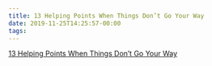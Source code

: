 ```yaml
---
title: 13 Helping Points When Things Don’t Go Your Way
date: 2019-11-25T14:25:57-00:00
tags:
---
```


[13 Helping Points When Things Don’t Go Your Way](https://www.lifehack.org/articles/communication/13-helping-points-when-things-dont-your-way.html)
